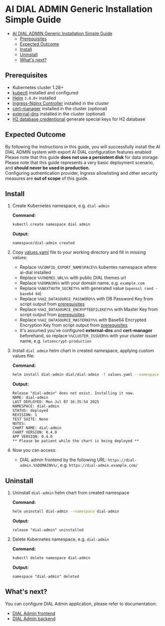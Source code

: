 # AI DIAL ADMIN Generic Installation Simple Guide

- [AI DIAL ADMIN Generic Installation Simple Guide](#ai-dial-admin-generic-installation-simple-guide)
  - [Prerequisites](#prerequisites)
  - [Expected Outcome](#expected-outcome)
  - [Install](#install)
  - [Uninstall](#uninstall)
  - [What's next?](#whats-next)

## Prerequisites

- Kubernetes cluster 1.28+
- [kubectl](https://kubernetes.io/docs/tasks/tools/#kubectl) installed and configured
- [Helm](https://helm.sh/docs/intro/install/) `3.8.0+` installed
- [Ingress-Nginx Controller](https://kubernetes.github.io/ingress-nginx/deploy/) installed in the cluster
- [cert-manager](https://cert-manager.io/docs/installation/) installed in the cluster (optional)
- [external-dns](https://github.com/kubernetes-sigs/external-dns) installed in the cluster (optional)
- [H2 database credentional](https://github.com/epam/ai-dial-admin-backend/blob/development/secrets-utils/keys_generator.py) generate special keys for H2 database

## Expected Outcome

By following the instructions in this guide, you will successfully install the AI DIAL ADMIN system with export AI DIAL configuration features enabled\
Please note that this guide **does not use a persistent disk** for data storage.\
Please note that this guide represents a very basic deployment scenario, and **should never be used in production**.\
Configuring authentication provider, Ingress allowlisting and other security measures are **out of scope** of this guide.

## Install

1. Create Kubernetes namespace, e.g. `dial-admin`

    **Command:**

    ```sh
    kubectl create namespace dial admin
    ```

    **Output:**

    ```console
    namespace/dial-admin created
    ```

1. Copy [values.yaml](values.yaml) file to your working directory and fill in missing values:
    - Replace `%%CONFIG_EXPORT_NAMESPACE%%` kubentes namespace where ai-dial installed
    - Replace `%%THEMES_URL%%` with public DIAL themes url
    - Replace `%%DOMAIN%%` with your domain name, e.g. `example.com`
    - Replace `%%NEXTAUTH_SECRET%%` with generated value (`openssl rand -base64 64`)
    - Replace `%%H2_DATASOURCE_PASSWORD%%` with DB Password Key from script output from [prerequisites](#prerequisites)
    - Replace `%%H2_DATASOURCE_ENCRYPTEDFILEKEY%%` with Master Key from script output from [prerequisites](#prerequisites)
    - Replace `%%H2_DATASOURCE_MASTERKEY%%` with Base64 Encrypted Encryption Key from script output from [prerequisites](#prerequisites)
    - It's assumed you've configured **external-dns** and **cert-manager** beforehand, so replace `%%CLUSTER_ISSUER%%` with your cluster issuer name, e.g. `letsencrypt-production`

1. Install `dial admin` helm chart in created namespace, applying custom values file:

    **Command:**

    ```sh
    helm install dial-admin dial/dial-admin -f values.yaml --namespace dial-admin
    ```

    **Output:**

    ```console
    Release "dial-admin" does not exist. Installing it now.
    NAME: dial-admin
    LAST DEPLOYED: Mon Jul 07 16:35:54 2025
    NAMESPACE: dial-admin
    STATUS: deployed
    REVISION: 1
    TEST SUITE: None
    NOTES:
    CHART NAME: dial-admin
    CHART VERSION: 0.4.0
    APP VERSION: 0.4.0
    ** Please be patient while the chart is being deployed **
    ```

1. Now you can access:
    - DIAL admin frontend by the following URL: `https://dial-admin.%%DOMAIN%%/`, e.g. `https://dial-admin.example.com/`

## Uninstall

1. Uninstall `dial-admin` helm chart from created namespace

    **Command:**

    ```sh
    helm uninstall dial-admin --namespace dial-admin
    ```

    **Output:**

    ```console
    release "dial-admin" uninstalled
    ```

1. Delete Kubernetes namespace, e.g. `dial-admin`

    **Command:**

    ```sh
    kubectl delete namespace dial-admin
    ```

    **Output:**

    ```console
    namespace "dial-admin" deleted
    ```

## What's next?

You can configure DIAL Admin application, please refer to documentation:

- [DIAL Admin frontend](https://github.com/epam/ai-dial-admin-frontend)
- [DIAL Admin backend]((https://github.com/epam/ai-dial-admin-backend))
